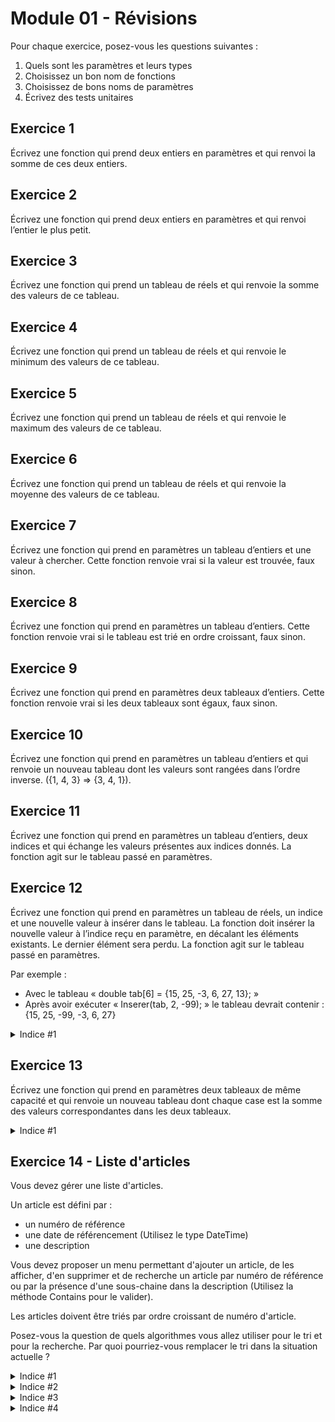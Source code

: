 # Module 01 - Révisions

Pour chaque exercice, posez-vous les questions suivantes :

1. Quels sont les paramètres et leurs types
2. Choisissez un bon nom de fonctions
3. Choisissez de bons noms de paramètres
4. Écrivez des tests unitaires

## Exercice 1

Écrivez une fonction qui prend deux entiers en paramètres et qui renvoi la somme de ces deux entiers.

## Exercice 2

Écrivez une fonction qui prend deux entiers en paramètres et qui renvoi l’entier le plus petit.

## Exercice 3

Écrivez une fonction qui prend un tableau de réels et qui renvoie la somme des valeurs de ce tableau.

## Exercice 4

Écrivez une fonction qui prend un tableau de réels et qui renvoie le minimum des valeurs de ce tableau.

## Exercice 5

Écrivez une fonction qui prend un tableau de réels et qui renvoie le maximum des valeurs de ce tableau.

## Exercice 6

Écrivez une fonction qui prend un tableau de réels et qui renvoie la moyenne des valeurs de ce tableau.

## Exercice 7

Écrivez une fonction qui prend en paramètres un tableau d’entiers et une valeur à chercher. Cette fonction renvoie vrai si la valeur est trouvée, faux sinon.

## Exercice 8

Écrivez une fonction qui prend en paramètres un tableau d’entiers. Cette fonction renvoie vrai si le tableau est trié en ordre croissant, faux sinon.

## Exercice 9

Écrivez une fonction qui prend en paramètres deux tableaux d’entiers. Cette fonction renvoie vrai si les deux tableaux sont égaux, faux sinon.

## Exercice 10

Écrivez une fonction qui prend en paramètres un tableau d’entiers et qui renvoie un nouveau tableau dont les valeurs sont rangées dans l’ordre inverse. ({1, 4, 3} => {3, 4, 1}).

## Exercice 11

Écrivez une fonction qui prend en paramètres un tableau d’entiers, deux indices et qui échange les valeurs présentes aux indices donnés. La fonction agit sur le tableau passé en paramètres.

## Exercice 12

Écrivez une fonction qui prend en paramètres un tableau de réels, un indice et une nouvelle valeur à insérer dans le tableau. La fonction doit insérer la nouvelle valeur à l’indice reçu en paramètre, en décalant les éléments existants. Le dernier élément sera perdu. La fonction agit sur le tableau passé en paramètres.

Par exemple :

- Avec le tableau « double tab[6] = {15, 25, -3, 6, 27, 13};  »
- Après avoir exécuter « Inserer(tab, 2, -99); » le tableau devrait contenir : {15, 25, -99, -3, 6, 27}

<details>
    <summary>Indice #1</summary>
Avant d'insérer la valeur dans le tableau, décalez les valeurs d'une case vers la droite.
</details>

## Exercice 13

Écrivez une fonction qui prend en paramètres deux tableaux de même capacité et qui renvoie un nouveau tableau dont chaque case est la somme des valeurs correspondantes dans les deux tableaux.

<details>
    <summary>Indice #1</summary>
Faut-il créer un nouveau tableau ?
</details>

## Exercice 14 - Liste d'articles

Vous devez gérer une liste d'articles.

Un article est défini par :

- un numéro de référence
- une date de référencement (Utilisez le type DateTime)
- une description

Vous devez proposer un menu permettant d'ajouter un article, de les afficher, d'en supprimer et de recherche un article par numéro de référence ou par la présence d'une sous-chaine dans la description (Utilisez la méthode Contains pour le valider).

Les articles doivent être triés par ordre croissant de numéro d'article.

Posez-vous la question de quels algorithmes vous allez utiliser pour le tri et pour la recherche. Par quoi pourriez-vous remplacer le tri dans la situation actuelle ?

<details>
    <summary>Indice #1</summary>
Revisitez les derniers exercices sur les menus et les exercices ramassés.
</details>

<details>
    <summary>Indice #2</summary>
Relisez vos notes sur les différences entre les algorithmes de recherche (itérative et dichotomique).
</details>

<details>
    <summary>Indice #3</summary>
Relisez vos notes sur les tris. Est-ce que tous les tris se valent ?
</details>

<details>
    <summary>Indice #4</summary>
Recherchez le fonctionnement de la méthode "Insert" des listes de C#.
</details>
